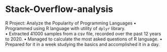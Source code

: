 # Stack-Overflow-analysis
R Project: Analyze the Popularity of Programming Languages
•	Programmed using R language with utility of `dplyr` library.<br>
•	Extracted 41000 samples from a csv file, recorded over the past 12 years to 2020.
•	Managed to calculate the most asked questions of R language. 
•	Prepared for it in a week studying the basics and accomplished it in a day.
